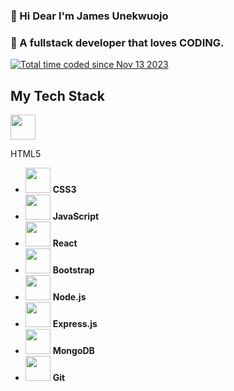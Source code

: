 ### 👋 Hi Dear I'm James Unekwuojo
### 🤔  A fullstack developer that loves CODING.  
<a href="https://wakatime.com/@018bc8ee-3be3-4ba3-a773-395aa19a0efe"><img src="https://wakatime.com/badge/user/018bc8ee-3be3-4ba3-a773-395aa19a0efe.svg" alt="Total time coded since Nov 13 2023" /></a>

## My Tech Stack
<div styles="display:flex; flex-direction⏬">
  <div styles="display:flex; flex-direction:column">
    <img src="https://img.icons8.com/color/48/000000/html-5.png" width="40" height="40"/> 
    <p>HTML5</p>
  </div>

- <img src="https://img.icons8.com/color/48/000000/css3.png" width="40" height="40"/> **CSS3**
- <img src="https://img.icons8.com/color/48/000000/javascript.png" width="40" height="40"/> **JavaScript**
- <img src="https://img.icons8.com/color/48/000000/react-native.png" width="40" height="40"/> **React**
- <img src="https://img.icons8.com/color/48/000000/bootstrap.png" width="40" height="40"/> **Bootstrap**
- <img src="https://img.icons8.com/color/48/000000/nodejs.png" width="40" height="40"/> **Node.js**
- <img src="https://img.icons8.com/color/48/000000/express.png" width="40" height="40"/> **Express.js**
- <img src="https://img.icons8.com/color/48/000000/mongodb.png" width="40" height="40"/> **MongoDB**
- <img src="https://img.icons8.com/color/48/000000/git.png" width="40" height="40"/> **Git**
  
</div>









<!--
**Jamesunekwuojo/jamesunekwuojo** is a ✨ _special_ ✨ repository because its `README.md` (this file) appears on your GitHub profile.

Here are some ideas to get you started:

- 🔭 I’m currently working on ...
- 🌱 I’m currently learning ...
- 👯 I’m looking to collaborate on ...
- 🤔 I’m looking for help with ...
- 💬 Ask me about ...
- 📫 How to reach me: ...
- 😄 Pronouns: ...
- ⚡ Fun fact: ...
-->
